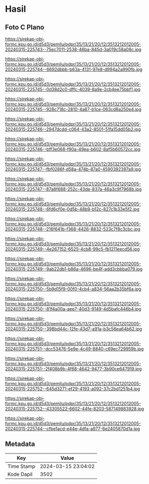 # Hasil

## Foto C Plano

https://sirekap-obj-formc.kpu.go.id/d5d3/pemilu/pdpr/35/13/21/20/12/3513212012005-20240315-225743--75ec7011-2538-46ba-845d-3a019c58a08c.jpg

https://sirekap-obj-formc.kpu.go.id/d5d3/pemilu/pdpr/35/13/21/20/12/3513212012005-20240315-225744--6692dbbb-b63a-4131-97e8-d994a2a990fb.jpg

https://sirekap-obj-formc.kpu.go.id/d5d3/pemilu/pdpr/35/13/21/20/12/3513212012005-20240315-225745--0d38d2c0-dffc-4039-8a9e-2cb4ee75bbf1.jpg

https://sirekap-obj-formc.kpu.go.id/d5d3/pemilu/pdpr/35/13/21/20/12/3513212012005-20240315-225745--928c718c-2810-4a87-b1ce-063cd8a250e4.jpg

https://sirekap-obj-formc.kpu.go.id/d5d3/pemilu/pdpr/35/13/21/20/12/3513212012005-20240315-225746--2947dcdd-c064-43a2-8501-51fa15dd05b2.jpg

https://sirekap-obj-formc.kpu.go.id/d5d3/pemilu/pdpr/35/13/21/20/12/3513212012005-20240315-225746--bff3e068-f90a-49ea-b602-8af5b60572cc.jpg

https://sirekap-obj-formc.kpu.go.id/d5d3/pemilu/pdpr/35/13/21/20/12/3513212012005-20240315-225747--fbf0286f-d58a-474b-87a0-4590392397a9.jpg

https://sirekap-obj-formc.kpu.go.id/d5d3/pemilu/pdpr/35/13/21/20/12/3513212012005-20240315-225747--87a8f688-252c-43de-837a-46a3c9f7968b.jpg

https://sirekap-obj-formc.kpu.go.id/d5d3/pemilu/pdpr/35/13/21/20/12/3513212012005-20240315-225748--6fd6cf0e-0d5b-48b9-b12c-827c1b33e5f2.jpg

https://sirekap-obj-formc.kpu.go.id/d5d3/pemilu/pdpr/35/13/21/20/12/3513212012005-20240315-225748--216f641b-f368-4426-8832-523c7f8c3cbc.jpg

https://sirekap-obj-formc.kpu.go.id/d5d3/pemilu/pdpr/35/13/21/20/12/3513212012005-20240315-225749--4e267152-6525-4cb8-99c5-fb1211eecd56.jpg

https://sirekap-obj-formc.kpu.go.id/d5d3/pemilu/pdpr/35/13/21/20/12/3513212012005-20240315-225749--9ab22db1-b86a-4696-be4f-add3cbbba079.jpg

https://sirekap-obj-formc.kpu.go.id/d5d3/pemilu/pdpr/35/13/21/20/12/3513212012005-20240315-225750--5b9d15f9-00f0-4cb4-a834-56aa2b35bf6a.jpg

https://sirekap-obj-formc.kpu.go.id/d5d3/pemilu/pdpr/35/13/21/20/12/3513212012005-20240315-225750--81f4a00a-aee7-40d3-9149-4d5bafc446b4.jpg

https://sirekap-obj-formc.kpu.go.id/d5d3/pemilu/pdpr/35/13/21/20/12/3513212012005-20240315-225750--398bd44c-12fe-43d7-a91a-b3c56ea64b62.jpg

https://sirekap-obj-formc.kpu.go.id/d5d3/pemilu/pdpr/35/13/21/20/12/3513212012005-20240315-225751--dcc53476-5e9e-4c49-8840-c69ec729959b.jpg

https://sirekap-obj-formc.kpu.go.id/d5d3/pemilu/pdpr/35/13/21/20/12/3513212012005-20240315-225751--2f408b9b-4f68-4642-9477-3b90ce647919.jpg

https://sirekap-obj-formc.kpu.go.id/d5d3/pemilu/pdpr/35/13/21/20/12/3513212012005-20240315-225752--645d3271-ef29-4193-a092-37c2bd1251b4.jpg

https://sirekap-obj-formc.kpu.go.id/d5d3/pemilu/pdpr/35/13/21/20/12/3513212012005-20240315-225752--43305522-6602-44fe-8203-587149883928.jpg

https://sirekap-obj-formc.kpu.go.id/d5d3/pemilu/pdpr/35/13/21/20/12/3513212012005-20240315-225744--cfbe1acd-e44e-4dfa-a977-6e2405870d1a.jpg


## Metadata

| Key        | Value               |
| ---------- | ------------------- |
| Time Stamp | 2024-03-15 23:04:02 |
| Kode Dapil | 3502                |



